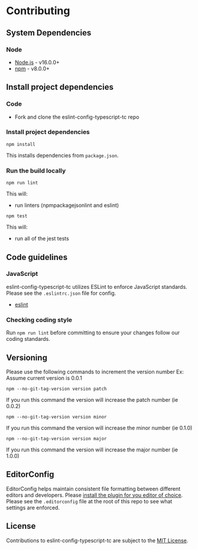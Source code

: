 # Contributing

## System Dependencies

### Node

* [Node.js](https://nodejs.org/) - v16.0.0+
* [npm](https://www.npmjs.com/) - v8.0.0+

## Install project dependencies

### Code

* Fork and clone the eslint-config-typescript-tc repo

### Install project dependencies

`npm install`

This installs dependencies from `package.json`.

### Run the build locally

`npm run lint`

This will:

* run linters (npmpackagejsonlint and eslint)

`npm test`

This will:

* run all of the jest tests

## Code guidelines

### JavaScript
eslint-config-typescript-tc utilizes ESLint to enforce JavaScript standards. Please see the `.eslintrc.json` file for config.

* [eslint](https://github.com/eslint/eslint)

### Checking coding style
Run `npm run lint` before committing to ensure your changes follow our coding standards.

## Versioning
Please use the following commands to increment the version number
Ex: Assume current version is 0.0.1

`npm --no-git-tag-version version patch`

If you run this command the version will increase the patch number (ie 0.0.2)

`npm --no-git-tag-version version minor`

If you run this command the version will increase the minor number (ie 0.1.0)

`npm --no-git-tag-version version major`

If you run this command the version will increase the major number (ie 1.0.0)

## EditorConfig
EditorConfig helps maintain consistent file formatting between different editors and developers. Please [install the plugin for you editor of choice](http://editorconfig.org/#download). Please see the `.editorconfig` file at the root of this repo to see what settings are enforced.

## License

Contributions to eslint-config-typescript-tc are subject to the [MIT License](https://github.com/tclindner/eslint-config-typescript-tc/blob/main/LICENSE).
